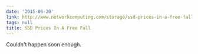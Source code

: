 ```yaml
---
date: '2015-06-20'
link: http://www.networkcomputing.com/storage/ssd-prices-in-a-free-fall/a/d-id/1320958
tags: null
title: SSD Prices In A Free Fall
---
```


Couldn't happen soon enough.
